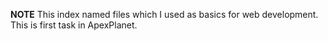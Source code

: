 **NOTE**
This index  named files which I used as basics for web development. This is first task in ApexPlanet.
